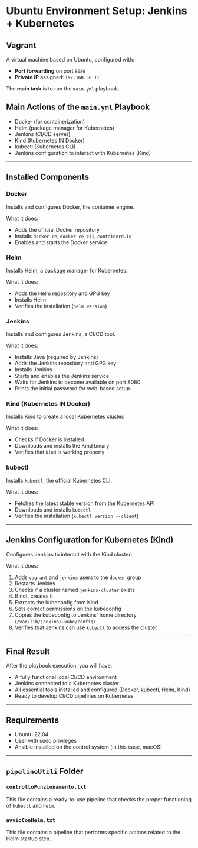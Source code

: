 # Ubuntu Environment Setup: Jenkins + Kubernetes

## Vagrant

A virtual machine based on Ubuntu, configured with:

- **Port forwarding** on port `8080`  
- **Private IP** assigned: `192.168.56.11`

The **main task** is to run the `main.yml` playbook.

## Main Actions of the `main.yml` Playbook

- Docker (for containerization)  
- Helm (package manager for Kubernetes)  
- Jenkins (CI/CD server)  
- Kind (Kubernetes IN Docker)  
- kubectl (Kubernetes CLI)  
- Jenkins configuration to interact with Kubernetes (Kind)

---

## Installed Components

### Docker

Installs and configures Docker, the container engine.

What it does:
- Adds the official Docker repository  
- Installs `docker-ce`, `docker-ce-cli`, `containerd.io`  
- Enables and starts the Docker service

### Helm

Installs Helm, a package manager for Kubernetes.

What it does:
- Adds the Helm repository and GPG key  
- Installs Helm  
- Verifies the installation (`helm version`)

### Jenkins

Installs and configures Jenkins, a CI/CD tool.

What it does:
- Installs Java (required by Jenkins)  
- Adds the Jenkins repository and GPG key  
- Installs Jenkins  
- Starts and enables the Jenkins service  
- Waits for Jenkins to become available on port 8080  
- Prints the initial password for web-based setup

### Kind (Kubernetes IN Docker)

Installs Kind to create a local Kubernetes cluster.

What it does:
- Checks if Docker is installed  
- Downloads and installs the Kind binary  
- Verifies that `kind` is working properly

### kubectl

Installs `kubectl`, the official Kubernetes CLI.

What it does:
- Fetches the latest stable version from the Kubernetes API  
- Downloads and installs `kubectl`  
- Verifies the installation (`kubectl version --client`)

---

## Jenkins Configuration for Kubernetes (Kind)

Configures Jenkins to interact with the Kind cluster:

What it does:
1. Adds `vagrant` and `jenkins` users to the `docker` group  
2. Restarts Jenkins  
3. Checks if a cluster named `jenkins-cluster` exists  
4. If not, creates it  
5. Extracts the kubeconfig from Kind  
6. Sets correct permissions on the kubeconfig  
7. Copies the kubeconfig to Jenkins' home directory (`/var/lib/jenkins/.kube/config`)  
8. Verifies that Jenkins can use `kubectl` to access the cluster

---

## Final Result

After the playbook execution, you will have:

- A fully functional local CI/CD environment  
- Jenkins connected to a Kubernetes cluster  
- All essential tools installed and configured (Docker, kubectl, Helm, Kind)  
- Ready to develop CI/CD pipelines on Kubernetes

---

## Requirements

- Ubuntu 22.04  
- User with sudo privileges  
- Ansible installed on the control system (in this case, macOS)

---

## `pipelineUtili` Folder

### `controlloFunzionamento.txt`

This file contains a ready-to-use pipeline that checks the proper functioning of `kubectl` and `helm`.

### `avvioConHelm.txt`

This file contains a pipeline that performs specific actions related to the Helm startup step.
